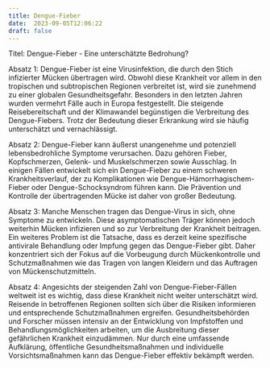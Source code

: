 ```yaml
---
title: Dengue-Fieber
date:  2023-09-05T12:06:22
draft: false
---
```


Titel: Dengue-Fieber - Eine unterschätzte Bedrohung?

Absatz 1: Dengue-Fieber ist eine Virusinfektion, die durch den Stich infizierter Mücken übertragen wird. Obwohl diese Krankheit vor allem in den tropischen und subtropischen Regionen verbreitet ist, wird sie zunehmend zu einer globalen Gesundheitsgefahr. Besonders in den letzten Jahren wurden vermehrt Fälle auch in Europa festgestellt. Die steigende Reisebereitschaft und der Klimawandel begünstigen die Verbreitung des Dengue-Fiebers. Trotz der Bedeutung dieser Erkrankung wird sie häufig unterschätzt und vernachlässigt.

Absatz 2: Dengue-Fieber kann äußerst unangenehme und potenziell lebensbedrohliche Symptome verursachen. Dazu gehören Fieber, Kopfschmerzen, Gelenk- und Muskelschmerzen sowie Ausschlag. In einigen Fällen entwickelt sich ein Dengue-Fieber zu einem schweren Krankheitsverlauf, der zu Komplikationen wie Dengue-Hämorrhagischem-Fieber oder Dengue-Schocksyndrom führen kann. Die Prävention und Kontrolle der übertragenden Mücke ist daher von großer Bedeutung.

Absatz 3: Manche Menschen tragen das Dengue-Virus in sich, ohne Symptome zu entwickeln. Diese asymptomatischen Träger können jedoch weiterhin Mücken infizieren und so zur Verbreitung der Krankheit beitragen. Ein weiteres Problem ist die Tatsache, dass es derzeit keine spezifische antivirale Behandlung oder Impfung gegen das Dengue-Fieber gibt. Daher konzentriert sich der Fokus auf die Vorbeugung durch Mückenkontrolle und Schutzmaßnahmen wie das Tragen von langen Kleidern und das Auftragen von Mückenschutzmitteln.

Absatz 4: Angesichts der steigenden Zahl von Dengue-Fieber-Fällen weltweit ist es wichtig, dass diese Krankheit nicht weiter unterschätzt wird. Reisende in betroffenen Regionen sollten sich über die Risiken informieren und entsprechende Schutzmaßnahmen ergreifen. Gesundheitsbehörden und Forscher müssen intensiv an der Entwicklung von Impfstoffen und Behandlungsmöglichkeiten arbeiten, um die Ausbreitung dieser gefährlichen Krankheit einzudämmen. Nur durch eine umfassende Aufklärung, öffentliche Gesundheitsmaßnahmen und individuelle Vorsichtsmaßnahmen kann das Dengue-Fieber effektiv bekämpft werden.